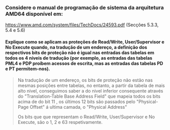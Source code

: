 ### Considere o manual de programação de sistema da arquitetura AMD64 disponível em:
https://www.amd.com/system/files/TechDocs/24593.pdf (Secções 5.3.3, 5.4 e 5.6)
#### Explique como se aplicam as proteções de Read/Write, User/Supervisor e No Execute quando, na tradução de um endereço, a definição dos respectivos bits de proteção não é igual nas entradas das tabelas em todos os 4 níveis de tradução (por exemplo, as entradas das tabelas PML4 e PDP proíbem acessos de escrita, mas as entradas das tabelas PD e PT permitem-nos).

> Na tradução de um endereço, os bits de proteção não estão nas mesmas posições entre tabelas, no entanto, a partir da tabela
> de mais alto nivel, conseguimos saber a do nivel inferior consequente através do "Translation-Table Base Address Field"
> que mapeia todos os bits acima de do bit 11 , os últimos 12 bits são passados pelo "Physical-Page Offset" á ultima camada,
> o "Physical Address"
>
> Os bits que que representam o Read/Write, User/Supervisor e No Execute, são o 1, 2 e 63 respetivamente.

